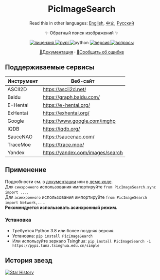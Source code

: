 <div align="center">

# PicImageSearch
Read this in other languages: [English](README.md), [中文](README.cn.md), [Русский](README.ru.md)

✨ Обратный поиск изображений ✨

<a href="https://raw.githubusercontent.com/kitUIN/PicImageSearch/master/LICENSE">
    <img src="https://img.shields.io/github/license/kitUIN/PicImageSearch" alt="лицензия">
</a>
<a href="https://pypi.python.org/pypi/PicImageSearch">
    <img src="https://img.shields.io/pypi/v/PicImageSearch" alt="pypi">
</a>
<img src="https://img.shields.io/badge/python-3.8+-blue" alt="python">
<a href="https://github.com/kitUIN/PicImageSearch/releases">
    <img src="https://img.shields.io/github/v/release/kitUIN/PicImageSearch" alt="версия">
</a>
<a href="https://github.com/kitUIN/PicImageSearch/issues">
    <img src="https://img.shields.io/github/issues/kitUIN/PicImageSearch" alt="вопросы">
</a>

<a href="https://pic-image-search.kituin.fun/">📖Документация</a>
·
<a href="https://github.com/kitUIN/PicImageSearch/issues/new">🐛Сообщить об ошибке</a>

</div>

## Поддерживаемые сервисы

| Инструмент   | Веб-сайт                         |
|--------------|----------------------------------|
| ASCII2D      | https://ascii2d.net/             |
| Baidu        | https://graph.baidu.com/         |
| E-Hentai     | https://e-hentai.org/            |
| ExHentai     | https://exhentai.org/            |
| Google       | https://www.google.com/imghp     |
| IQDB         | https://iqdb.org/                |
| SauceNAO     | https://saucenao.com/            |
| TraceMoe     | https://trace.moe/               |
| Yandex       | https://yandex.com/images/search |

## Применение

Подробности см. в [документации](https://pic-image-search.kituin.fun/) или в [демо коде](demo/ru/).  
Для `синхронного` использования импортируйте `from PicImageSearch.sync import ...`.  
Для `асинхронного` использования импортируйте `from PicImageSearch import Network,...`.  
**Рекомендуется использовать асинхронный режим.**

### Установка

- Требуется Python 3.8 или более поздняя версия.
- Установка: `pip install PicImageSearch`
- Или используйте зеркало Tsinghua: `pip install PicImageSearch -i https://pypi.tuna.tsinghua.edu.cn/simple`


## История звезд

[![Star History](https://starchart.cc/kitUIN/PicImageSearch.svg)](https://starchart.cc/kitUIN/PicImageSearch)


